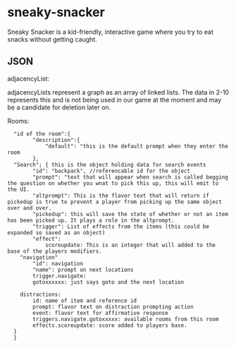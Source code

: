 # sneaky-snacker
Sneaky Snacker is a kid-friendly, interactive game where you try to eat snacks without getting caught.





## JSON

adjacencyList:

adjacencyLists represent a graph as an array of linked lists.
The data in 2-10 represents this and is not being used in our game at the moment and may be a candidate for deletion later on.

Rooms:
```
  "id of the room":{
        "description":{
            "default": "this is the default prompt when they enter the room
        },
  "Search"; { this is the object holding data for search events
        "id": "backpack", //referencable id for the object
        "prompt": "text that will appear when search is called begging the question on whether you wnat to pick this up, this will emit to the UI.
        "altprompt": This is the flavor text that will return if pickedup is true to prevent a player from picking up the same object over and over.
        "pickedup": this will save the state of whether or not an item has been picked up. It plays a role in the altprompt.
        "trigger": List of effects from the items (this could be expanded so saved as an object)
        "effect": 
            scoreupdate: This is an integer that will added to the base of the players modifiers.
    "navigation"
        "id": navigation
        "name": prompt on next locations
        trigger.navigate:
        gotoxxxxxx: just says goto and the next location

    distractions:
        id: name of item and reference id
        prompt: flavor text on distraction prompting action
        event: flavor text for affirmative response
        triggers.navigate.gotoxxxxx: available rooms from this room
        effects.scoreupdate: score added to players base.
  }
  }
  ```